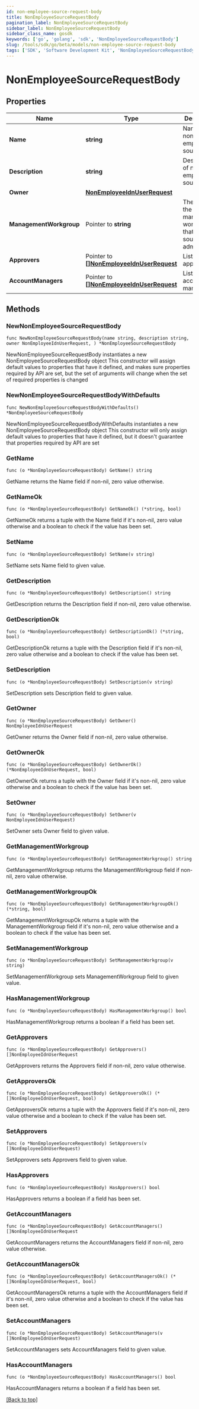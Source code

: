 ```yaml
---
id: non-employee-source-request-body
title: NonEmployeeSourceRequestBody
pagination_label: NonEmployeeSourceRequestBody
sidebar_label: NonEmployeeSourceRequestBody
sidebar_class_name: gosdk
keywords: ['go', 'golang', 'sdk', 'NonEmployeeSourceRequestBody'] 
slug: /tools/sdk/go/beta/models/non-employee-source-request-body
tags: ['SDK', 'Software Development Kit', 'NonEmployeeSourceRequestBody']
---
```


# NonEmployeeSourceRequestBody

## Properties

Name | Type | Description | Notes
------------ | ------------- | ------------- | -------------
**Name** | **string** | Name of non-employee source. | 
**Description** | **string** | Description of non-employee source. | 
**Owner** | [**NonEmployeeIdnUserRequest**](NonEmployeeIdnUserRequest) |  | 
**ManagementWorkgroup** | Pointer to **string** | The ID for the management workgroup that contains source sub-admins | [optional] 
**Approvers** | Pointer to [**[]NonEmployeeIdnUserRequest**](NonEmployeeIdnUserRequest) | List of approvers. | [optional] 
**AccountManagers** | Pointer to [**[]NonEmployeeIdnUserRequest**](NonEmployeeIdnUserRequest) | List of account managers. | [optional] 

## Methods

### NewNonEmployeeSourceRequestBody

`func NewNonEmployeeSourceRequestBody(name string, description string, owner NonEmployeeIdnUserRequest, ) *NonEmployeeSourceRequestBody`

NewNonEmployeeSourceRequestBody instantiates a new NonEmployeeSourceRequestBody object
This constructor will assign default values to properties that have it defined,
and makes sure properties required by API are set, but the set of arguments
will change when the set of required properties is changed

### NewNonEmployeeSourceRequestBodyWithDefaults

`func NewNonEmployeeSourceRequestBodyWithDefaults() *NonEmployeeSourceRequestBody`

NewNonEmployeeSourceRequestBodyWithDefaults instantiates a new NonEmployeeSourceRequestBody object
This constructor will only assign default values to properties that have it defined,
but it doesn't guarantee that properties required by API are set

### GetName

`func (o *NonEmployeeSourceRequestBody) GetName() string`

GetName returns the Name field if non-nil, zero value otherwise.

### GetNameOk

`func (o *NonEmployeeSourceRequestBody) GetNameOk() (*string, bool)`

GetNameOk returns a tuple with the Name field if it's non-nil, zero value otherwise
and a boolean to check if the value has been set.

### SetName

`func (o *NonEmployeeSourceRequestBody) SetName(v string)`

SetName sets Name field to given value.


### GetDescription

`func (o *NonEmployeeSourceRequestBody) GetDescription() string`

GetDescription returns the Description field if non-nil, zero value otherwise.

### GetDescriptionOk

`func (o *NonEmployeeSourceRequestBody) GetDescriptionOk() (*string, bool)`

GetDescriptionOk returns a tuple with the Description field if it's non-nil, zero value otherwise
and a boolean to check if the value has been set.

### SetDescription

`func (o *NonEmployeeSourceRequestBody) SetDescription(v string)`

SetDescription sets Description field to given value.


### GetOwner

`func (o *NonEmployeeSourceRequestBody) GetOwner() NonEmployeeIdnUserRequest`

GetOwner returns the Owner field if non-nil, zero value otherwise.

### GetOwnerOk

`func (o *NonEmployeeSourceRequestBody) GetOwnerOk() (*NonEmployeeIdnUserRequest, bool)`

GetOwnerOk returns a tuple with the Owner field if it's non-nil, zero value otherwise
and a boolean to check if the value has been set.

### SetOwner

`func (o *NonEmployeeSourceRequestBody) SetOwner(v NonEmployeeIdnUserRequest)`

SetOwner sets Owner field to given value.


### GetManagementWorkgroup

`func (o *NonEmployeeSourceRequestBody) GetManagementWorkgroup() string`

GetManagementWorkgroup returns the ManagementWorkgroup field if non-nil, zero value otherwise.

### GetManagementWorkgroupOk

`func (o *NonEmployeeSourceRequestBody) GetManagementWorkgroupOk() (*string, bool)`

GetManagementWorkgroupOk returns a tuple with the ManagementWorkgroup field if it's non-nil, zero value otherwise
and a boolean to check if the value has been set.

### SetManagementWorkgroup

`func (o *NonEmployeeSourceRequestBody) SetManagementWorkgroup(v string)`

SetManagementWorkgroup sets ManagementWorkgroup field to given value.

### HasManagementWorkgroup

`func (o *NonEmployeeSourceRequestBody) HasManagementWorkgroup() bool`

HasManagementWorkgroup returns a boolean if a field has been set.

### GetApprovers

`func (o *NonEmployeeSourceRequestBody) GetApprovers() []NonEmployeeIdnUserRequest`

GetApprovers returns the Approvers field if non-nil, zero value otherwise.

### GetApproversOk

`func (o *NonEmployeeSourceRequestBody) GetApproversOk() (*[]NonEmployeeIdnUserRequest, bool)`

GetApproversOk returns a tuple with the Approvers field if it's non-nil, zero value otherwise
and a boolean to check if the value has been set.

### SetApprovers

`func (o *NonEmployeeSourceRequestBody) SetApprovers(v []NonEmployeeIdnUserRequest)`

SetApprovers sets Approvers field to given value.

### HasApprovers

`func (o *NonEmployeeSourceRequestBody) HasApprovers() bool`

HasApprovers returns a boolean if a field has been set.

### GetAccountManagers

`func (o *NonEmployeeSourceRequestBody) GetAccountManagers() []NonEmployeeIdnUserRequest`

GetAccountManagers returns the AccountManagers field if non-nil, zero value otherwise.

### GetAccountManagersOk

`func (o *NonEmployeeSourceRequestBody) GetAccountManagersOk() (*[]NonEmployeeIdnUserRequest, bool)`

GetAccountManagersOk returns a tuple with the AccountManagers field if it's non-nil, zero value otherwise
and a boolean to check if the value has been set.

### SetAccountManagers

`func (o *NonEmployeeSourceRequestBody) SetAccountManagers(v []NonEmployeeIdnUserRequest)`

SetAccountManagers sets AccountManagers field to given value.

### HasAccountManagers

`func (o *NonEmployeeSourceRequestBody) HasAccountManagers() bool`

HasAccountManagers returns a boolean if a field has been set.


[[Back to top]](#) 


